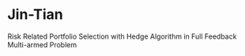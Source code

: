 # Jin-Tian
Risk Related Portfolio Selection with Hedge Algorithm in Full Feedback Multi-armed Problem
